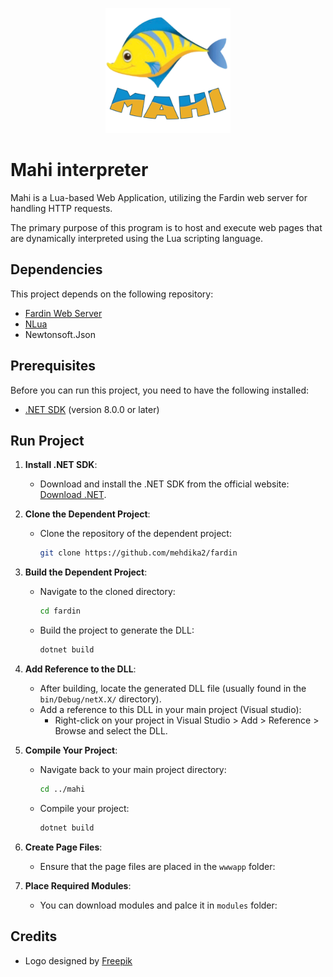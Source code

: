 <p align="center">
    <img src="/images/mahi.png" alt="Mahi logo"
     title="Mahi logo designed by Freepik.com" width="200">
</p>

# Mahi interpreter

Mahi is a Lua-based Web Application, utilizing the Fardin web server for handling HTTP requests.

The primary purpose of this program is to host and execute web pages that are dynamically interpreted using the Lua scripting language.

## Dependencies
This project depends on the following repository:
- [Fardin Web Server](https://github.com/mehdika2/fardin)
- [NLua](https://github.com/NLua/NLua)
- Newtonsoft.Json


## Prerequisites
Before you can run this project, you need to have the following installed:

- [.NET SDK](https://dotnet.microsoft.com/download) (version 8.0.0 or later)

## Run Project

1. **Install .NET SDK**:
   - Download and install the .NET SDK from the official website: [Download .NET](https://dotnet.microsoft.com/download).

2. **Clone the Dependent Project**:
   - Clone the repository of the dependent project:
     ```bash
     git clone https://github.com/mehdika2/fardin
     ```

3. **Build the Dependent Project**:
   - Navigate to the cloned directory:
     ```bash
     cd fardin
     ```
   - Build the project to generate the DLL:
     ```bash
     dotnet build
     ```

4. **Add Reference to the DLL**:
   - After building, locate the generated DLL file (usually found in the `bin/Debug/netX.X/` directory).
   - Add a reference to this DLL in your main project (Visual studio):
     - Right-click on your project in Visual Studio > Add > Reference > Browse and select the DLL.

5. **Compile Your Project**:
   - Navigate back to your main project directory:
     ```bash
     cd ../mahi
     ```
   - Compile your project:
     ```bash
     dotnet build
     ```

6. **Create Page Files**:
   - Ensure that the page files are placed in the `wwwapp` folder:

7. **Place Required Modules**:
   - You can download modules and palce it in `modules` folder:

## Credits
- Logo designed by [Freepik](https://www.freepik.com)
